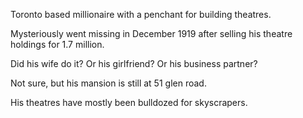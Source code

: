 Toronto based millionaire with a penchant for building theatres. 

Mysteriously went missing in December 1919 after selling his theatre holdings for 1.7 million. 

Did his wife do it? Or his girlfriend? Or his business partner? 

Not sure, but his mansion is still at 51 glen road. 

His theatres have mostly been bulldozed for skyscrapers. 
